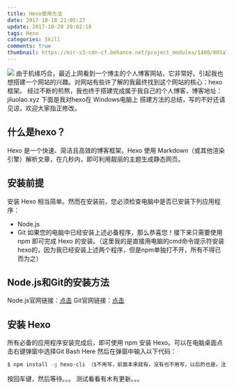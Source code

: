 ```yaml
---
title: Hexo使用方法
date: 2017-10-18 21:05:27
update: 2017-10-20 20:02:18
tags: Hexo
categories: Skill
comments: true
thumbnail: https://mir-s3-cdn-cf.behance.net/project_modules/1400/801a7049008983.58a83de93d03d.jpg
---
```

![](https://mir-s3-cdn-cf.behance.net/project_modules/1400/08f1a457579679.59dcfd1608c9f.png)
由于机缘巧合，最近上网看到一个博主的个人博客网站，它非常好。引起我也想搭建一个网站的兴趣。对网站有些许了解的我最终找到这个网站的核心：hexo框架。
经过不断的煎熬，我也终于搭建完成属于我自己的个人博客，博客地址：jiluolao.xyz
下面是我对hexo在 Windows电脑上 搭建方法的总结，写的不好还请见谅，欢迎大家指正修改。

## 什么是hexo？
Hexo 是一个快速、简洁且高效的博客框架。Hexo 使用 Markdown（或其他渲染引擎）解析文章，在几秒内，即可利用靓丽的主题生成静态网页。

## 安装前提
安装 Hexo 相当简单。然而在安装前，您必须检查电脑中是否已安装下列应用程序：
- Node.js
- Git
如果您的电脑中已经安装上述必备程序，那么恭喜您！接下来只需要使用 npm 即可完成 Hexo 的安装。（这里我的是直接用电脑的cmd命令提示符安装hexo的，因为我已经安装上述两个程序，但是npm单独打不开，所有不得已而为之）

## Node.js和Git的安装方法
Node.js官网链接：[点击](http://nodejs.cn/)
Git官网链接：[点击](https://git-scm.com/)

## 安装 Hexo
所有必备的应用程序安装完成后，即可使用 npm 安装 Hexo。可以在电脑桌面点击右键弹窗中选择Git Bash Here
然后在弹窗中输入以下代码：
``` bash
$ npm install -g hexo-cli （$不用写，前面本来就有，没有也不用写，以后的也是。注意空格）
```
按回车键，然后等待。。。
测试看看有木有更新。。。